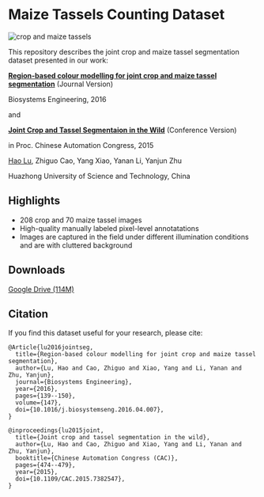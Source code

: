 # Maize Tassels Counting Dataset
![crop and maize tassels](crop_tassel.jpg)

This repository describes the joint crop and maize tassel segmentation dataset presented in our work:

**[Region-based colour modelling for joint crop and maize tassel segmentation](https://doi.org/10.1016/j.biosystemseng.2016.04.007)** (Journal Version)

Biosystems Engineering, 2016

and

**[Joint Crop and Tassel Segmentaion in the Wild](https://doi.org/10.1109/CAC.2015.7382547)** (Conference Version)

in Proc. Chinese Automation Congress, 2015

[Hao Lu](https://sites.google.com/site/poppinace/), Zhiguo Cao, Yang Xiao, Yanan Li, Yanjun Zhu

Huazhong University of Science and Technology, China

## Highlights
- 208 crop and 70 maize tassel images
- High-quality manually labeled pixel-level annotatations
- Images are captured in the field under different illumination conditions and are with cluttered background

## Downloads
[Google Drive (114M)](https://drive.google.com/open?id=0B3VP9kTetyv1ZDhGWW9PVnJFd2s)

## Citation
If you find this dataset useful for your research, please cite:
```
@Article{lu2016jointseg,
  title={Region-based colour modelling for joint crop and maize tassel segmentation},
  author={Lu, Hao and Cao, Zhiguo and Xiao, Yang and Li, Yanan and Zhu, Yanjun},
  journal={Biosystems Engineering},
  year={2016},
  pages={139--150},
  volume={147},
  doi={10.1016/j.biosystemseng.2016.04.007},
}

@inproceedings{lu2015joint,
  title={Joint crop and tassel segmentation in the wild},
  author={Lu, Hao and Cao, Zhiguo and Xiao, Yang and Li, Yanan and Zhu, Yanjun},
  booktitle={Chinese Automation Congress (CAC)},
  pages={474--479},
  year={2015},
  doi={10.1109/CAC.2015.7382547},
}
```
